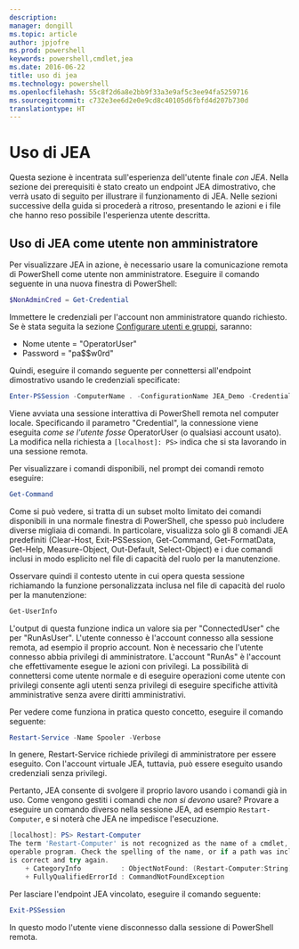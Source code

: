 ```yaml
---
description: 
manager: dongill
ms.topic: article
author: jpjofre
ms.prod: powershell
keywords: powershell,cmdlet,jea
ms.date: 2016-06-22
title: uso di jea
ms.technology: powershell
ms.openlocfilehash: 55c8f2d6a8e2bb9f33a3e9af5c3ee94fa5259716
ms.sourcegitcommit: c732e3ee6d2e0e9cd8c40105d6fbfd4d207b730d
translationtype: HT
---
```

# <a name="using-jea"></a>Uso di JEA
Questa sezione è incentrata sull'esperienza dell'utente finale *con JEA*.
Nella sezione dei prerequisiti è stato creato un endpoint JEA dimostrativo,
che verrà usato di seguito per illustrare il funzionamento di JEA.
Nelle sezioni successive della guida si procederà a ritroso, presentando le azioni e i file che hanno reso possibile l'esperienza utente descritta.

## <a name="using-jea-as-a-non-administrator"></a>Uso di JEA come utente non amministratore
Per visualizzare JEA in azione, è necessario usare la comunicazione remota di PowerShell come utente non amministratore.
Eseguire il comando seguente in una nuova finestra di PowerShell:   

```PowerShell
$NonAdminCred = Get-Credential
```

Immettere le credenziali per l'account non amministratore quando richiesto.
Se è stata seguita la sezione [Configurare utenti e gruppi](creating-a-domain-controller.md#set-up-users-and-groups), saranno:
-   Nome utente = "OperatorUser"
-   Password = "pa$$w0rd"

Quindi, eseguire il comando seguente per connettersi all'endpoint dimostrativo usando le credenziali specificate:

```PowerShell
Enter-PSSession -ComputerName . -ConfigurationName JEA_Demo -Credential $NonAdminCred
```

Viene avviata una sessione interattiva di PowerShell remota nel computer locale.
Specificando il parametro "Credential", la connessione viene eseguita *come se l'utente fosse* OperatorUser (o qualsiasi account usato).
La modifica nella richiesta a `[localhost]: PS>` indica che si sta lavorando in una sessione remota.  

Per visualizzare i comandi disponibili, nel prompt dei comandi remoto eseguire:

```PowerShell
Get-Command
```

Come si può vedere, si tratta di un subset molto limitato dei comandi disponibili in una normale finestra di PowerShell, che spesso può includere diverse migliaia di comandi.
In particolare, visualizza solo gli 8 comandi JEA predefiniti (Clear-Host, Exit-PSSession, Get-Command, Get-FormatData, Get-Help, Measure-Object, Out-Default, Select-Object) e i due comandi inclusi in modo esplicito nel file di capacità del ruolo per la manutenzione.

Osservare quindi il contesto utente in cui opera questa sessione richiamando la funzione personalizzata inclusa nel file di capacità del ruolo per la manutenzione:

```PowerShell
Get-UserInfo
```

L'output di questa funzione indica un valore sia per "ConnectedUser" che per "RunAsUser".
L'utente connesso è l'account connesso alla sessione remota, ad esempio il proprio account.
Non è necessario che l'utente connesso abbia privilegi di amministratore.
L'account "RunAs" è l'account che effettivamente esegue le azioni con privilegi.
La possibilità di connettersi come utente normale e di eseguire operazioni come utente con privilegi consente agli utenti senza privilegi di eseguire specifiche attività amministrative senza avere diritti amministrativi.

Per vedere come funziona in pratica questo concetto, eseguire il comando seguente:

```PowerShell
Restart-Service -Name Spooler -Verbose
```

In genere, Restart-Service richiede privilegi di amministratore per essere eseguito.
Con l'account virtuale JEA, tuttavia, può essere eseguito usando credenziali senza privilegi.

Pertanto, JEA consente di svolgere il proprio lavoro usando i comandi già in uso.
Come vengono gestiti i comandi che *non si devono* usare?
Provare a eseguire un comando diverso nella sessione JEA, ad esempio `Restart-Computer`, e si noterà che JEA ne impedisce l'esecuzione.

```PowerShell
[localhost]: PS> Restart-Computer
The term 'Restart-Computer' is not recognized as the name of a cmdlet, function, script file, or
operable program. Check the spelling of the name, or if a path was included, verify that the path
is correct and try again.
    + CategoryInfo          : ObjectNotFound: (Restart-Computer:String) [], CommandNotFoundException
    + FullyQualifiedErrorId : CommandNotFoundException
```

Per lasciare l'endpoint JEA vincolato, eseguire il comando seguente:

```PowerShell
Exit-PSSession
```

In questo modo l'utente viene disconnesso dalla sessione di PowerShell remota.


